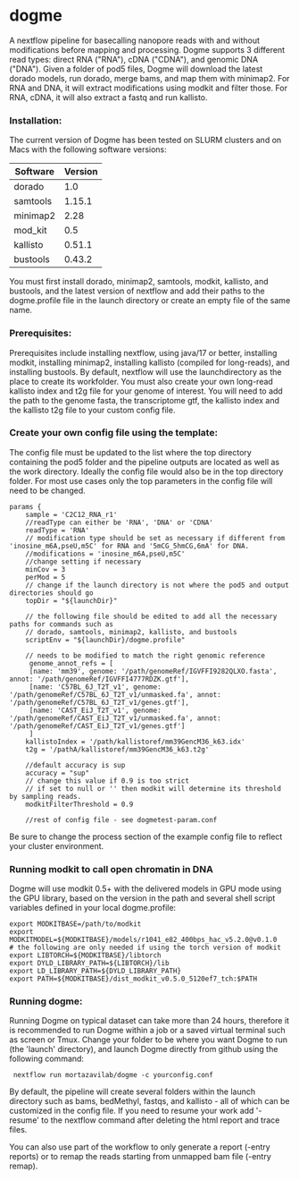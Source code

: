 # dogme
A nextflow pipeline for basecalling nanopore reads with and without modifications before mapping and processing. Dogme supports 3 different read types: direct RNA ("RNA"), cDNA ("CDNA"), and genomic DNA ("DNA"). Given a folder of pod5 files, Dogme will download the latest dorado models, run dorado, merge bams, and map them with minimap2. For RNA and DNA, it will extract modifications using modkit and filter those. For RNA, cDNA, it will also extract a fastq and run kallisto.
### Installation:
The current version of Dogme has been tested on SLURM clusters and on Macs with the following software versions: 

| Software | Version |
|----------|---------|
| dorado   | 1.0     |
| samtools | 1.15.1  |
| minimap2 | 2.28    |
| mod_kit  | 0.5     |
| kallisto | 0.51.1  |
| bustools | 0.43.2  |

You must first install dorado, minimap2, samtools, modkit, kallisto, and bustools, and the latest version of nextflow and add their paths to the dogme.profile file in the launch directory or create an empty file of the same name. 
### Prerequisites:
Prerequisites include installing nextflow, using java/17 or better, installing modkit, installing minimap2, installing kallisto (compiled for long-reads), and installing bustools.
By default, nextflow will use the launchdirectory as the place to create its workfolder.
You must also create your own long-read kallisto index and t2g file for your genome of interest. You will need to add the path to the genome fasta, the transcriptome gtf, the kallisto index and the kallisto t2g file to your custom config file. 
### Create your own config file using the template:
The config file must be updated to the list where the top directory containing the pod5 folder and the pipeline outputs are located as well as the work directory. Ideally the config file would also be in the top directory folder. For most use cases only the top parameters in the config file will need to be changed. 

``` 
params {
    sample = 'C2C12_RNA_r1'
    //readType can either be 'RNA', 'DNA' or 'CDNA'
    readType = 'RNA'
    // modification type should be set as necessary if different from 'inosine_m6A,pseU,m5C' for RNA and '5mCG_5hmCG,6mA' for DNA. 
    //modifications = 'inosine_m6A,pseU,m5C'
    //change setting if necessary 
    minCov = 3
    perMod = 5
    // change if the launch directory is not where the pod5 and output directories should go
    topDir = "${launchDir}"

    // the following file should be edited to add all the necessary paths for commands such as
    // dorado, samtools, minimap2, kallisto, and bustools
    scriptEnv = "${launchDir}/dogme.profile"

    // needs to be modified to match the right genomic reference
     genome_annot_refs = [
     [name: 'mm39', genome: '/path/genomeRef/IGVFFI9282QLXO.fasta', annot: '/path/genomeRef/IGVFFI4777RDZK.gtf'],
     [name: 'C57BL_6J_T2T_v1', genome: '/path/genomeRef/C57BL_6J_T2T_v1/unmasked.fa', annot: '/path/genomeRef/C57BL_6J_T2T_v1/genes.gtf'],
     [name: 'CAST_EiJ_T2T_v1', genome: '/path/genomeRef/CAST_EiJ_T2T_v1/unmasked.fa', annot: '/path/genomeRef/CAST_EiJ_T2T_v1/genes.gtf']
     ]
    kallistoIndex = '/path/kallistoref/mm39GencM36_k63.idx'
    t2g = '/pathA/kallistoref/mm39GencM36_k63.t2g'
    
    //default accuracy is sup
    accuracy = "sup"
    // change this value if 0.9 is too strict
    // if set to null or '' then modkit will determine its threshold by sampling reads. 
    modkitFilterThreshold = 0.9

    //rest of config file - see dogmetest-param.conf
```
  
Be sure to change the process section of the example config file to reflect your cluster environment. 
### Running modkit to call open chromatin in DNA
Dogme will use modkit 0.5+ with the delivered models in GPU mode using the GPU library, based on the version in the path and several shell script variables defined in your local dogme.profile:
```
export MODKITBASE=/path/to/modkit
export MODKITMODEL=${MODKITBASE}/models/r1041_e82_400bps_hac_v5.2.0@v0.1.0
# the following are only needed if using the torch version of modkit
export LIBTORCH=${MODKITBASE}/libtorch
export DYLD_LIBRARY_PATH=${LIBTORCH}/lib
export LD_LIBRARY_PATH=${DYLD_LIBRARY_PATH}
export PATH=${MODKITBASE}/dist_modkit_v0.5.0_5120ef7_tch:$PATH
```
### Running dogme:
Running Dogme on typical dataset can take more than 24 hours, therefore it is recommended to run Dogme within a job or a saved virtual terminal such as screen or Tmux.  Change your folder to be where you want Dogme to run (the 'launch' directory), and launch Dogme directly from github using the following command: 

 ```
  nextflow run mortazavilab/dogme -c yourconfig.conf
```
By default, the pipeline will create several folders within the launch directory such as bams, bedMethyl, fastqs, and kallisto - all of which can be customized in the config file. If you need to resume your work add '-resume' to the nextflow command after deleting the html report and trace files.

You can also use part of the workflow to only generate a report (-entry reports) or to remap the reads starting from unmapped bam file (-entry remap). 
